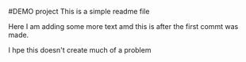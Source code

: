 #DEMO project 
This is a simple readme file 

Here I am adding some more text amd this is after the first commt was made.

I hpe this doesn't create much of a problem
